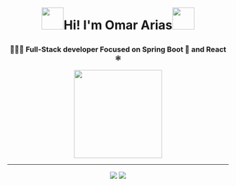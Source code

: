 # <p align="center"><img height="50" src="https://cdn3.emoji.gg/emojis/7180_pokestop.png">Hi! I'm Omar Arias<img height="50" src="https://cdn3.emoji.gg/emojis/7180_pokestop.png">
</p>

### <p align="center">👨🏽‍💻 Full-Stack developer Focused on Spring Boot 🍃 and React ⚛</p>


<p align="center">
<img height=200 src="https://github-readme-stats.vercel.app/api/top-langs/?username=omar-arias-dev&layout=compact&theme=tokyonight"/>
</p>

<hr/>

<p align="center">
<a href="https://www.linkedin.com/in/omar-arias-dev" target="blank"><img align="center" src="https://img.shields.io/badge/Omar Arias Dev-0077B5?style=for-the-badge&logo=linkedin&logoColor=white" /></a>
<a href="mailto:omar.arias.dev@gmail.com" target="blank"><img align="center" src="https://img.shields.io/badge/omar.arias.dev-D14836?style=for-the-badge&logo=gmail&logoColor=white" /></a>
</p>
